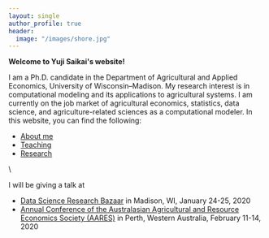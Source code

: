 ```yaml
---
layout: single
author_profile: true
header:
  image: "/images/shore.jpg"
---
```


**Welcome to Yuji Saikai's website!**

I am a Ph.D. candidate in the Department of Agricultural and Applied Economics, University of Wisconsin–Madison. My research interest is in computational modeling and its applications to agricultural systems. I am currently on the job market of agricultural economics, statistics, data science, and agriculture-related sciences as a computational modeler. In this website, you can find the following:
- [About me](/about/)
- [Teaching](/teaching/)
- [Research](/research/)

\ &nbsp;

I will be giving a talk at
- [Data Science Research Bazaar](https://hub.datascience.wisc.edu/research-bazaar-madison-wi-january-24-25-2020/) in Madison, WI, January 24-25, 2020
- [Annual Conference of the Australasian Agricultural and Resource Economics Society (AARES)](https://www.aares2020.org) in Perth, Western Australia, February 11-14, 2020
